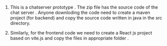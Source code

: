 1. This is a chatserver prototype . The zip file has the source code of the chat server . Anyone downloding the code need to create a maven project (for backend) and copy the source code written in java in the src directory.

2. Similarly, for the frontend code we need to create a React js project based on vite.js and copy the files in appropriate folder .
